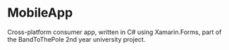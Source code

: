 # MobileApp
Cross-platform consumer app, written in C# using Xamarin.Forms, part of the BandToThePole 2nd year university project. 
